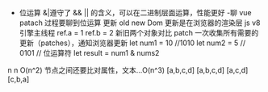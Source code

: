 - 位运算 &|遵守了 && || 的含义，可以在二进制层面运算，性能更好 -聊 vue patach 过程要聊到位运算
  更新
  old new
  Dom 更新是在浏览器的渲染层
  js v8 引擎主线程
  ref.a = 1
  ref.b = 2
  新旧两个对象对比
  patch 一次收集所有需要的更新（patches），通知浏览器更新
  let num1 = 10 //1010
  let num2 = 5 // 0101
  // 位运算符
  let result = num1 & nums2

n n
O(n^2)
节点之间还要比对属性，文本...O(n^3)
[a,b,c,d] [a,b,c,d] [a,c,d] [c,b,a]
